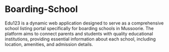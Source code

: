 # Boarding-School
Edu123 is a dynamic web application designed to serve as a comprehensive school listing portal specifically for boarding schools in Mussoorie. The platform aims to connect parents and students with quality educational institutions, providing essential information about each school, including location, amenities, and admission details.
